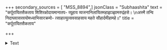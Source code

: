 +++
secondary_sources = [ "MSS_8894",]
jsonClass = "Subhaashita"
text = "कर्पूरायितसैकताय शिशिरक्षोदायमानातप- व्यूहाय व्यजनानिलायितमहाझञ्झामरुद्रंहसे।  \nअस्मै तन्वि निदाघवासरवयोमध्याभिसारक्रमो- त्साहात्युत्सवसाहसाय महते सौहार्दमीहामहे॥"
title = "कर्पूरायितसैकताय"

+++

<details><summary>Text</summary>

कर्पूरायितसैकताय शिशिरक्षोदायमानातप- व्यूहाय व्यजनानिलायितमहाझञ्झामरुद्रंहसे।  
अस्मै तन्वि निदाघवासरवयोमध्याभिसारक्रमो- त्साहात्युत्सवसाहसाय महते सौहार्दमीहामहे॥
</details>
